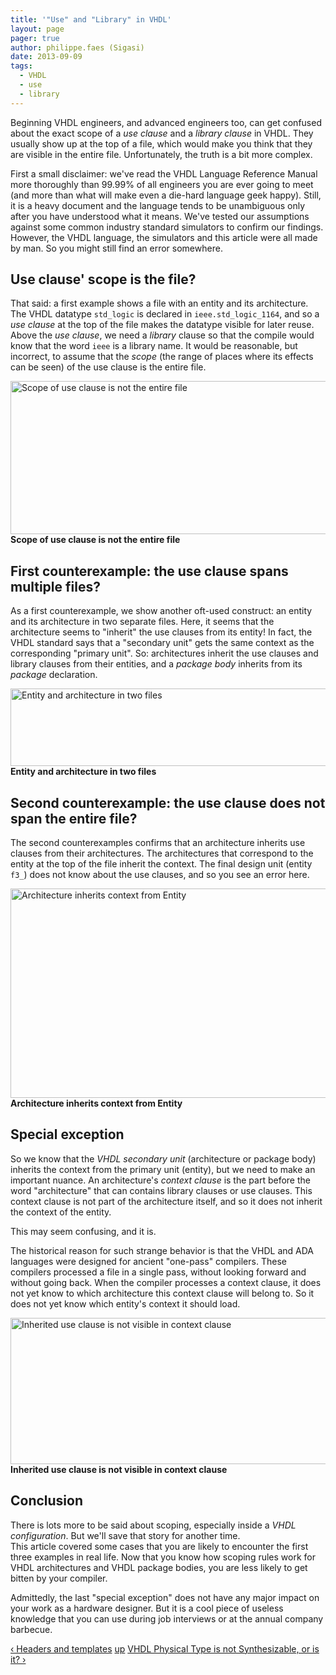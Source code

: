 ```yaml
---
title: '"Use" and "Library" in VHDL'
layout: page 
pager: true
author: philippe.faes (Sigasi)
date: 2013-09-09
tags: 
  - VHDL
  - use
  - library
---
```

<div class="content">
<p>Beginning <span class="caps">VHDL</span> engineers, and advanced engineers too, can get confused about the exact scope of a <em>use clause</em> and a <em>library clause</em> in <span class="caps">VHDL</span>. They usually show up at the top of a file, which would make you think that they are visible in the entire file. Unfortunately, the truth is a bit more complex. </p>	<p>First a small disclaimer: we've read the <span class="caps">VHDL</span> Language Reference Manual more thoroughly than 99.99% of  all engineers you are ever going to meet (and more than what will make even a die-hard language geek happy). Still, it is a heavy document and the language tends to be unambiguous only after you have understood what it means. We've tested our assumptions against some common industry standard simulators to confirm our findings. However, the <span class="caps">VHDL</span> language, the simulators and this article were all made by man. So you might still find an error somewhere. </p>	<h2>Use clause' scope is the file?</h2>	<p>That said: a first example shows a file with an entity and its architecture. The <span class="caps">VHDL</span> datatype <code>std_logic</code> is declared in <code>ieee.std_logic_1164</code>, and so a <em>use clause</em> at the top of the file makes the datatype visible for later reuse. Above the <em>use clause</em>, we need a <em>library</em> clause so that the compile would know that the word <code>ieee</code> is a library name. It would be reasonable, but incorrect, to assume that the <em>scope</em> (the range of places where its effects can be seen) of the use clause is the entire file.</p>	<p><span class="inline inline-center"><img src="http://www.sigasi.com/sites/www.sigasi.com/files/images/f1.img_assist_custom-600x246.png" alt="Scope of use clause is not the entire file" title="Scope of use clause is not the entire file" class="image image-img_assist_custom-600x246 " width="600" height="245"/><span class="caption"><strong>Scope of use clause is not the entire file</strong></span></span></p>	<h2>First counterexample: the use clause spans multiple files?</h2>	<p>As a first counterexample, we show another oft-used construct: an entity and its architecture in two separate files. Here, it seems that the architecture seems to "inherit" the use clauses from its entity! In fact, the VHDL standard says that a "secondary unit" gets the same context as the corresponding "primary unit". So: architectures inherit the use clauses and library clauses from their entities, and a <em>package body</em> inherits from its <em>package</em> declaration.</p>	<p><span class="inline inline-center"><img src="http://www.sigasi.com/sites/www.sigasi.com/files/images/f2.img_assist_custom-601x124.png" alt="Entity and architecture in two files" title="Entity and architecture in two files" class="image image-img_assist_custom-601x124 " width="601" height="124"/><span class="caption"><strong>Entity and architecture in two files</strong></span></span></p>	<h2>Second counterexample: the use clause does not span the entire file?</h2>	<p>The second counterexamples confirms that an architecture inherits use clauses from their architectures. The architectures that correspond to the entity at the top of the file inherit the context. The final design unit (entity <code>f3_</code>) does not know about the use clauses, and so you see an error here.</p>	<p><span class="inline inline-center"><img src="http://www.sigasi.com/sites/www.sigasi.com/files/images/f3.img_assist_custom-601x335.png" alt="Architecture inherits context from Entity" title="Architecture inherits context from Entity" class="image image-img_assist_custom-601x335 " width="601" height="335"/><span class="caption"><strong>Architecture inherits context from Entity</strong></span></span></p>	<h2>Special exception</h2>	<p>So we know that the <em>VHDL secondary unit</em> (architecture or package body) inherits the context from the primary unit (entity), but we need to make an important nuance. An architecture's <em>context clause</em> is the part before the word "architecture" that can contains library clauses or use clauses. This context clause is not part of the architecture itself, and so it does not inherit the context of the entity.</p>	<p>This may seem confusing, and it is. </p>	<p>The historical reason for such strange behavior is that the VHDL and ADA languages were designed for ancient "one-pass" compilers. These compilers processed a file in a single pass, without looking forward and without going back. When the compiler processes a context clause, it does not yet know to which architecture this context clause will belong to. So it does not yet know which entity's context it should load. </p>	<p><span class="inline inline-center"><img src="http://www.sigasi.com/sites/www.sigasi.com/files/images/f4.img_assist_custom-600x234.png" alt="Inherited use clause is not visible in context clause" title="Inherited use clause is not visible in context clause" class="image image-img_assist_custom-600x234 " width="599" height="234"/><span class="caption"><strong>Inherited use clause is not visible in context clause</strong></span></span></p>	<h2>Conclusion</h2>	<p>There is lots more to be said about scoping, especially inside a <em><span class="caps">VHDL</span> configuration</em>. But we'll save that story for another time. <br/>This article covered some cases that you are likely to encounter the first three examples in real life. Now that you know how scoping rules work for <span class="caps">VHDL</span> architectures and <span class="caps">VHDL</span> package bodies, you are less likely to get bitten by your compiler.</p>	<p>Admittedly, the last "special exception" does not have any major impact on your work as a hardware designer. But it is a cool piece of useless knowledge that you can use during job interviews or at the annual company barbecue.</p>  <div id="book-navigation-1518" class="book-navigation">            <div class="page-links clear-block">              <a href="/content/headers-and-templates" class="page-previous" title="Go to previous page">&#8249; Headers and templates</a>                    <a href="/content/vhdl-tips-tricks" class="page-up" title="Go to parent page">up</a>                    <a href="/content/vhdl-physical-type-not-synthesizable-or-it" class="page-next" title="Go to next page">VHDL Physical Type is not Synthesizable, or is it? &#8250;</a>          </div>      </div>  </div>


